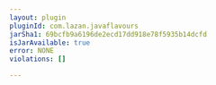 ```yaml
---
layout: plugin
pluginId: com.lazan.javaflavours
jarSha1: 69bcfb9a6196de2ecd17dd918e78f5935b14dcfd
isJarAvailable: true
error: NONE
violations: []

---
```

